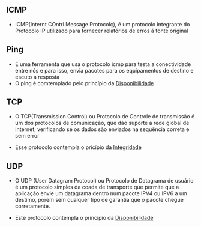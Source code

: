 ## ICMP

- ICMP(Internt COntrl Message Protocolç), é um protocolo integrante do Protocolo IP utilizado para fornecer relatórios de erros á fonte original

## Ping
- É uma ferramenta que usa o protocolo icmp para testa a conectividade entre nós e para isso, envia pacotes para os equipamentos de destino e escuto a resposta
- O ping é comtemplado pelo princípio  da [Disponibilidade](principios.md)

## TCP

- O TCP(Transmission Control) ou Protocolo de Controle de transmissão é um dos protocolos de comunicação, que dão suporte a rede global de internet, verificando se os dados são enviados na sequência correta e sem error

- Esse protocolo contempla o pricípio da [Integridade](principios.md)


## UDP

- O UDP (User Datagram Protocol) ou Protocolo de Datagrama de usuário é um protocolo simples da coada de transporte que permite que a aplicação envie um datagrama dentro num pacote IPV4 ou IPV6 a um destimo, pórem sem qualquer tipo de garantia que o pacote chegue corretamente.

- Este protocolo contempla o princípio da [Disponibilidade](principios.md)